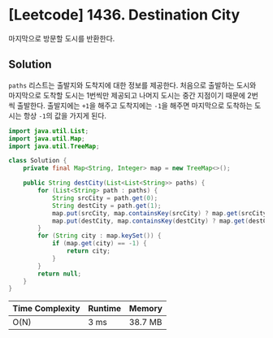 # [Leetcode] 1436. Destination City

마지막으로 방문할 도시를 반환한다.

## Solution

`paths` 리스트는 출발지와 도착지에 대한 정보를 제공한다. 처음으로 출발하는 도시와 마지막으로 도착할 도시는 1번씩만 제공되고 나머지 도시는 중간 지점이기 때문에 2번씩 출발한다. 출발지에는 `+1`을 해주고 도착지에는 `-1`을 해주면 마지막으로 도착하는 도시는 항상 `-1`의 값을 가지게 된다.

```java
import java.util.List;
import java.util.Map;
import java.util.TreeMap;

class Solution {
    private final Map<String, Integer> map = new TreeMap<>();

    public String destCity(List<List<String>> paths) {
        for (List<String> path : paths) {
            String srcCity = path.get(0);
            String destCity = path.get(1);
            map.put(srcCity, map.containsKey(srcCity) ? map.get(srcCity) + 1 : 1);
            map.put(destCity, map.containsKey(destCity) ? map.get(destCity) + -1 : -1);
        }
        for (String city : map.keySet()) {
            if (map.get(city) == -1) {
                return city;
            }
        }
        return null;
    }
}
```

| Time Complexity | Runtime | Memory |
|-----------------|---------|--------|
| O(N) | 3 ms | 38.7 MB |
